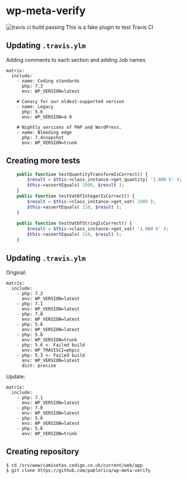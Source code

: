 
# wp-meta-verify
![travis ci build passing](https://travis-ci.com/pablorica/wp-meta-verify.svg?branch=master)
This is a fake plugin to test Travis CI


## Updating `.travis.ylm`
Adding comments to each section and adding Job names

```
matrix:
  include:
    - name: Coding standards
      php: 7.3
      env: WP_VERSION=latest

    # Canary for our oldest-supported version
    - name: Legacy
      php: 5.6
      env: WP_VERSION=4.9

    # Nightly versions of PHP and WordPress.
    - name: Bleeding edge
      php: 7.4snapshot
      env: WP_VERSION=trunk
``` 

## Creating more tests
```php
    public function testQuantityTransformIsCorrect() {
	    $result = $this->class_instance->get_quantity( '1.000 €' );
	    $this->assertEquals( 1000, $result );
	}
    public function testVatOfIntegerIsCorrect() {
	    $result = $this->class_instance->get_vat( 1000 );
	    $this->assertEquals( 210, $result );
	}
	  
	public function testVatOfStringIsCorrect() {
	    $result = $this->class_instance->get_vat( '1.000 €' );
	    $this->assertEquals( 210, $result );
	}
```
## Updating `.travis.ylm`

Original:

```
matrix:
  include:
    - php: 7.2
      env: WP_VERSION=latest
    - php: 7.1
      env: WP_VERSION=latest
    - php: 7.0
      env: WP_VERSION=latest
    - php: 5.6
      env: WP_VERSION=latest
    - php: 5.6
      env: WP_VERSION=trunk
    - php: 5.6 <- Failed build 
      env: WP_TRAVISCI=phpcs
    - php: 5.3 <- Failed build 
      env: WP_VERSION=latest
      dist: precise
``` 
Update:

```
matrix:
  include:
    - php: 7.1
      env: WP_VERSION=latest
    - php: 7.0
      env: WP_VERSION=latest
    - php: 5.6
      env: WP_VERSION=latest
    - php: 5.6
      env: WP_VERSION=trunk
``` 

## Creating repository
```console
$ cd /srv/www/camisetas.codigo.co.uk/current/web/app
$ git clone https://github.com/pablorica/wp-meta-verify